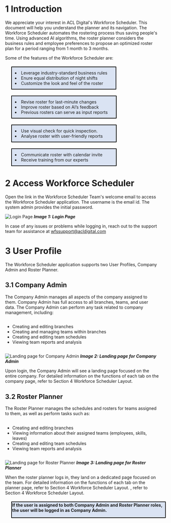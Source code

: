 # 1 Introduction

We appreciate your interest in ACL Digital's Workforce Scheduler. This document will help you understand the planner and its navigation. The Workforce Scheduler automates the rostering process thus saving people's time. Using advanced AI algorithms, the roster planner considers the business rules and employee preferences to propose an optimized roster plan for a period ranging from 1 month to 3 months.

Some of the features of the Workforce Scheduler are:

<div style="background-color: #DAE3F3;border:2px solid black; width: 320px;padding: 10px; border-radius: 1px; margin: 20px";

* Leverage industry-standard business rules
* Enure equal distribution of night shifts
* Customize the look and feel of the roster 
</div>

<div style="background-color: #DAE3F3;border:2px solid black; width: 321px;padding: 10px; border-radius: 1px;margin: 20px";"
   
*	Revise roster for last-minute changes 
*	Improve roster based on AI’s feedback 
*	Previous rosters can serve as input reports 
</div>

<div style="background-color: #DAE3F3;border:2px solid black; width: 321px;padding: 10px; border-radius: 1px;margin: 20px";"

* Use visual check for quick inspection.
* Analyse roster with user-friendly reports
</div>

<div style="background-color: #DAE3F3;border:2px solid black; width: 321px;padding: 10px; border-radius: 1px;margin: 20px";"

* Communicate roster with calendar invite
* Receive training from our experts 
</div>

<!--- End of Section 1 Introduction -->

# 2 Access Workforce Scheduler

Open the link in the Workforce Scheduler Team's welcome email to access the Workforce Scheduler application.
The username is the email id. The system admin provides the initial password.


![](https://sapschedular.blob.core.windows.net/wfs/wfs/Quick%20Start%20Guide%20-%20WFS/Images/Image%201_Login%20Page.png "Login Page")
***Image 1: Login Page***

In case of any issues or problems while logging in, reach out to the support team for assistance at wfssupport@acldigital.com

<!--- End of Section 2 Access Workforce Scheduler -->

# 3 User Profile 
The Workforce Scheduler application supports two User Profiles, Company Admin and Roster Planner.

## 3.1 Company Admin
The Company Admin manages all aspects of the company assigned to them. Company Admin has full access to all branches, teams, and user data.
The Company Admin can perform any task related to company management, including:
##
*	Creating and editing branches
*	Creating and managing teams within branches
*	Creating and editing team schedules
*	Viewing team reports and analysis
##
![](https://sapschedular.blob.core.windows.net/wfs/wfs/Quick%20Start%20Guide%20-%20WFS/Images/Image%202_Landing%20page%20for%20Company%20Admin.png "Landing page for Company Admin")
***Image 2: Landing page for Company Admin***

Upon login, the Company Admin will see a landing page focused on the entire company.
For detailed information on the functions of each tab on the company page, refer to Section 4 Workforce Scheduler Layout.




## 3.2 Roster Planner 
The Roster Planner manages the schedules and rosters for teams assigned to them, as well as perform tasks such as:

##
* Creating and editing branches
* Viewing information about their assigned teams (employees, skills, leaves)
* Creating and editing team schedules
* Viewing team reports and analysis
##


![](https://sapschedular.blob.core.windows.net/wfs/wfs/Quick%20Start%20Guide%20-%20WFS/Images/Image%203_Landing%20page%20for%20Roster%20Planner.png "Landing page for Roster Planner")
***Image 3: Landing page for Roster Planner***

When the roster planner logs in, they land on a dedicated page focused on the team.
For detailed information on the functions of each tab on the planner page, refer to Section 4 Workforce Scheduler Layout.
, refer to Section 4 Workforce Scheduler Layout.

<div style="background-color: #DAE3F3;;border:2px solid black; width: 500px;padding: 1px; border-radius: 1px; margin: 20px";

<p><b>If the user is assigned to both Company Admin and Roster Planner roles, the user will be logged in as Company Admin.</b></p>
</div>

<!--- End of 3 User Profile -->
